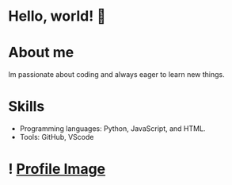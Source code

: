 # Hello, world! 👋

# About me 
Im passionate about coding and always eager to learn new things.

# Skills 
- Programming languages: Python, JavaScript, and HTML.
- Tools: GitHub, VScode 


# ! [Profile Image](https://github.com/KaydenSmith17) 
